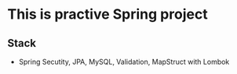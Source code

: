 # This is practive Spring project
## Stack
- Spring Secutity, JPA, MySQL, Validation, MapStruct with Lombok
